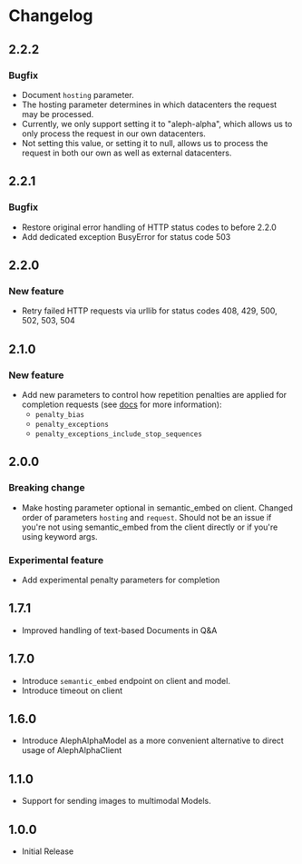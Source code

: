 # Changelog

## 2.2.2

### Bugfix

* Document `hosting` parameter.
* The hosting parameter determines in which datacenters the request may be processed.
* Currently, we only support setting it to "aleph-alpha", which allows us to only process the request in our own datacenters.
* Not setting this value, or setting it to null, allows us to process the request in both our own as well as external datacenters.

## 2.2.1

### Bugfix

* Restore original error handling of HTTP status codes to before 2.2.0
* Add dedicated exception BusyError for status code 503

## 2.2.0

### New feature

* Retry failed HTTP requests via urllib for status codes 408, 429, 500, 502, 503, 504

## 2.1.0

### New feature

* Add new parameters to control how repetition penalties are applied for completion requests (see [docs](https://docs.aleph-alpha.com/api/#/paths/~1complete/post) for more information):
  * `penalty_bias`
  * `penalty_exceptions`
  * `penalty_exceptions_include_stop_sequences`

## 2.0.0

### Breaking change

* Make hosting parameter optional in semantic_embed on client. Changed order of parameters `hosting` and `request`.
  Should not be an issue if you're not using semantic_embed from the client directly or if you're using keyword args.

### Experimental feature

* Add experimental penalty parameters for completion

## 1.7.1

* Improved handling of text-based Documents in Q&A

## 1.7.0

* Introduce `semantic_embed` endpoint on client and model.
* Introduce timeout on client

## 1.6.0

* Introduce AlephAlphaModel as a more convenient alternative to direct usage of AlephAlphaClient

## 1.1.0

* Support for sending images to multimodal Models.

## 1.0.0

* Initial Release
